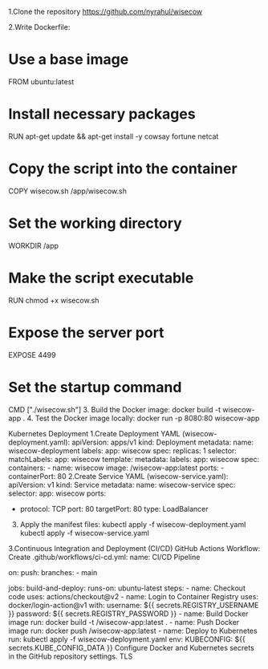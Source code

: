 1.Clone the repository  https://github.com/nyrahul/wisecow

2.Write Dockerfile:
# Use a base image
FROM ubuntu:latest

# Install necessary packages
RUN apt-get update && apt-get install -y cowsay fortune netcat

# Copy the script into the container
COPY wisecow.sh /app/wisecow.sh

# Set the working directory
WORKDIR /app

# Make the script executable
RUN chmod +x wisecow.sh

# Expose the server port
EXPOSE 4499

# Set the startup command
CMD ["./wisecow.sh"]
3. Build the Docker image:
docker build -t wisecow-app .
4. Test the Docker image locally:
docker run -p 8080:80 wisecow-app


Kubernetes Deployment
1.Create Deployment YAML (wisecow-deployment.yaml):
apiVersion: apps/v1
kind: Deployment
metadata:
  name: wisecow-deployment
  labels:
    app: wisecow
spec:
  replicas: 1
  selector:
    matchLabels:
      app: wisecow
  template:
    metadata:
      labels:
        app: wisecow
    spec:
      containers:
      - name: wisecow
        image: <your-container-registry>/wisecow-app:latest
        ports:
        - containerPort: 80
2.Create Service YAML (wisecow-service.yaml):
apiVersion: v1
kind: Service
metadata:
  name: wisecow-service
spec:
  selector:
    app: wisecow
  ports:
  - protocol: TCP
    port: 80
    targetPort: 80
  type: LoadBalancer
3. Apply the manifest files:
kubectl apply -f wisecow-deployment.yaml
kubectl apply -f wisecow-service.yaml


3.Continuous Integration and Deployment (CI/CD)
GitHub Actions Workflow:
Create .github/workflows/ci-cd.yml:
name: CI/CD Pipeline

on:
  push:
    branches:
      - main

jobs:
  build-and-deploy:
    runs-on: ubuntu-latest
    steps:
    - name: Checkout code
      uses: actions/checkout@v2
    - name: Login to Container Registry
      uses: docker/login-action@v1
      with:
        username: ${{ secrets.REGISTRY_USERNAME }}
        password: ${{ secrets.REGISTRY_PASSWORD }}
    - name: Build Docker image
      run: docker build -t <your-container-registry>/wisecow-app:latest .
    - name: Push Docker image
      run: docker push <your-container-registry>/wisecow-app:latest
    - name: Deploy to Kubernetes
      run: kubectl apply -f wisecow-deployment.yaml
      env:
        KUBECONFIG: ${{ secrets.KUBE_CONFIG_DATA }}
 Configure Docker and Kubernetes secrets in the GitHub repository settings.
TLS

